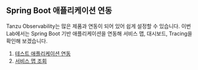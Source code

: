 ## Spring Boot 애플리케이션 연동
Tanzu Observability는 많은 제품과 연동이 되어 있어 쉽게 설정할 수 있습니다.
이번 Lab에서는 Spring Boot 기반 애플리케이션을 연동해 서비스 맵, 대시보드, Tracing을 확인해 보겠습니다.<br/>

1. [테스트 애플리케이션 연동](./Integration.md) <br/>
1. [서비스 맵 조회](./Map.md) <br/>
